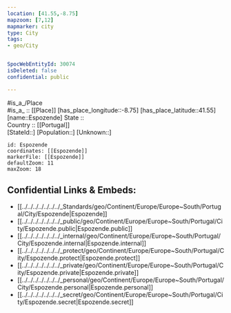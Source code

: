 ```yaml
---
location: [41.55,-8.75] 
mapzoom: [7,12] 
mapmarker: city 
type: City
tags:
- geo/City


SpocWebEntityId: 30074
isDeleted: false
confidential: public

---
```

#is_a_/Place  
#is_a_ :: [[Place]] 
[has_place_longitude::-8.75] 
[has_place_latitude::41.55] 
[name::Espozende] 
State ::  
Country :: [[Portugal]]  
[StateId::] 
[Population::] 
[Unknown::] 


```leaflet
id: Espozende
coordinates: [[Espozende]] 
markerFile: [[Espozende]] 
defaultZoom: 11 
maxZoom: 18
```


## Confidential Links & Embeds: 
- [[../../../../../../../_Standards/geo/Continent/Europe/Europe~South/Portugal/City/Espozende|Espozende]] 
- [[../../../../../../../_public/geo/Continent/Europe/Europe~South/Portugal/City/Espozende.public|Espozende.public]] 
- [[../../../../../../../_internal/geo/Continent/Europe/Europe~South/Portugal/City/Espozende.internal|Espozende.internal]] 
- [[../../../../../../../_protect/geo/Continent/Europe/Europe~South/Portugal/City/Espozende.protect|Espozende.protect]] 
- [[../../../../../../../_private/geo/Continent/Europe/Europe~South/Portugal/City/Espozende.private|Espozende.private]] 
- [[../../../../../../../_personal/geo/Continent/Europe/Europe~South/Portugal/City/Espozende.personal|Espozende.personal]] 
- [[../../../../../../../_secret/geo/Continent/Europe/Europe~South/Portugal/City/Espozende.secret|Espozende.secret]] 
